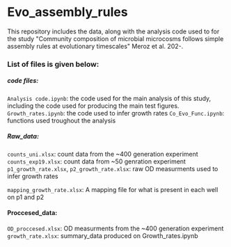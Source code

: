# Evo_assembly_rules
This repository includes the data, along with the analysis code used to for the study "Community composition of microbial microcosms follows simple assembly rules at evolutionary timescales" Meroz et al. 202-.

### List of files is given below:

##### code files:
`Analysis code.ipynb`: the code used for the main analysis of this study, including the code used for producing the main test figures.
`Growth_rates.ipynb`: the code used to infer growth rates
`Co_Evo_Func.ipynb`: functions used troughout the analysis
  
##### Raw_data:
`counts_uni.xlsx`: count data from the ~400 generation experiment
`counts_exp19.xlsx`: count data from ~50 genration experiment
`p1_growth_rate.xlsx`, `p2_growth_rate.xlsx`: raw OD measurments used to infer growth rates

`mapping_growth_rate.xlsx`: A mapping file for what is present in each well on p1 and p2

#### Proccesed_data:
`OD_proccesed.xlsx`: OD measurments from the ~400 generation experiment
`growth_rate.xlsx`: summary_data produced on Growth_rates.ipynb
    
